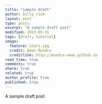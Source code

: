 ```yaml
---
title: "sample draft"
author: billy_rick
layout: post
type: posts
excerpt: "A sample draft post"
modified: 2013-05-31
tags: [draft, tutorial]
image:
  feature: stars.jpg
  credit: Aman Mundra
  creditlink: http://mundra-aman.github.io
read_time: true
comments: true
share: true
related: true
author_profile: true
published: true
---
```


A sample draft post